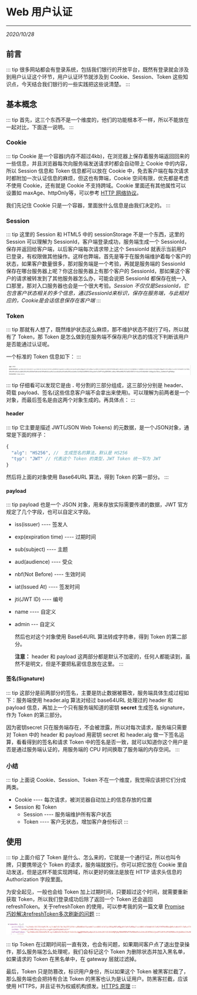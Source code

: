 # Web 用户认证
---
*2020/10/28*

## 前言

::: tip
  很多网站都会有登录系统，包括我们银行的开放平台，既然有登录就会涉及到用户认证这个环节，用户认证环节就涉及到 Cookie、Session、Token 这些知识点，今天结合我们银行的一些实践把这些说清楚。
:::

## 基本概念

::: tip
  首先，这三个东西不是一个维度的，他们的功能根本不一样，所以不能放在一起对比，下面逐一说明。
:::

### Cookie

::: tip
  Cookie 是一个容器(内存不超过4kb)，在浏览器上保存着服务端返回回来的一些信息，并且浏览器每次向服务端发送请求时都会自动带上 Cookie 中的内容，所以 Session 信息和 Token 信息都可以放在 Cookie 中，免去客户端在每次请求时都附加一次认证信息的麻烦，但这也有弊端，Cookie 空间有限，优先都是考虑不使用 Cookie，还有就是 Cookie 不支持跨域。Cookie 里面还有其他属性可以设置如 maxAge、httpOnly等，可以参考 [HTTP 网络协议](./http)。

  我们先记住 Cookie 只是一个容器，里面放什么信息是由我们决定的。
:::

### Session

::: tip
  这里的 Session 和 HTML5 中的  sessionStorage 不是一个东西，这里的 Session 可以理解为 SessionId，客户端登录成功，服务端生成一个 SessionId，保存并返回给客户端，以后客户端每次请求带上这个 SessionId 就表示当前用户已登录，有权限做其他操作。这样也弊端，首先是等于在服务端维护着每个客户的状态，如果客户数量很多，那对服务端是一个考验，再就是服务端的 SessionId 保存在哪台服务器上呢？你这台服务器上有那个客户的 SessionId，那如果这个客户的请求被转发到了其他服务器怎么办，可能会说把 SessionId 都保存在统一入口那里，那对入口服务器也会是一个很大考验。*Session 不仅仅是SessionId，它包含客户状态相关的多个信息，通过SessionId来标识，保存在服务端，与此相对应的，Cookie是会话信息保存在客户端*
:::

### Token

::: tip
  那就有人想了，既然维护状态这么麻烦，那不维护状态不就行了吗，所以就有了 Token，那 Token 是怎么做到在服务端不保存用户状态的情况下判断该用户是否能通过认证呢。

  一个标准的 Token 信息如下：
:::

  ![Token信息串](./assets/token1.jpg)

::: tip
  仔细看可以发现它是由 **.** 号分割的三部分组成，这三部分分别是 header、荷载 payload、签名(这些信息客户端不会拿出来使用)。可以理解为前两者是一个对象，而最后签名是由这两个对象生成的。再具体点：
:::

#### header

::: tip
  它主要是描述 JWT(JSON Web Tokens) 的元数据，是一个JSON对象，通常是下面的样子：
``` js
{
  "alg": "HS256", //  生成签名的算法，默认是 HS256
  "typ": "JWT" // 代表这个 Token 的类型，JWT Token 统一写为 JWT
}
```
  然后将上面的对象使用 Base64URL 算法，得到 Token 的第一部分。
:::

#### payload 

::: tip
  payload 也是一个 JSON 对象，用来存放实际需要传递的数据，JWT 官方规定了几个字段，也可以自定义字段。

* iss(issuer) ---- 签发人
* exp(expiration time) ---- 过期时间
* sub(subject) ---- 主题
* aud(audience) ---- 受众
* nbf(Not Before) ---- 生效时间
* iat(Issued At) ---- 签发时间
* jti(JWT ID) ---- 编号
* name ---- 自定义
* admin --- 自定义

  然后也对这个对象使用 Base64URL 算法转成字符串，得到 Token 的第二部分。

  **注意：** header 和 payload 这两部分都是默认不加密的，任何人都能读到，虽然不是明文，但是不要把私密信息放在这里。
:::

#### 签名(Signature)

::: tip
  这部分是前两部分的签名，主要是防止数据被篡改，服务端具体生成过程如下：服务端使用 header.alg 算法对经过 base64URL 处理过的 header 和 payload 信息，再加上一个只有服务端知道的密钥 **secret** 生成签名 signature，作为 Token 的第三部分。

  因为密钥secret 只在服务端存在，不会被泄露，所以对每次请求，服务端只需要对 Token 中的 header 和 payload 用密钥 secret 和 header.alg 做一下签名运算，看看得到的签名和请求 Token 中的签名是否一致，就可以知道你这个用户是否是通过服务端认证的，用服务端的 CPU 时间换取了服务端的内存空间。
:::

### 小结

::: tip
  上面说 Cookie、Session、Token 不在一个维度，我觉得应该把它们分成两类。
* Cookie ---- 每次请求，被浏览器自动加上的信息存放的位置
* Session 和 Token
  * Session ---- 服务端维护所有客户状态
  * Token ---- 客户无状态，增加客户身份标识
:::

## 使用

::: tip
  上面介绍了 Token 是什么、怎么来的，它就是一个通行证，所以也叫令牌，只要携带这个 Token 的请求，服务端就放行。你可以把它放在 Cookie 里自动发送，但是这样不能实现跨域，所以更好的做法是放在 HTTP 请求头信息的 Authorization 字段里面。

  为安全起见，一般也会给 Token 加上过期时间，只要超过这个时间，就需要重新获取 Token，所以我们登录成功后除了返回一个 Token 还会返回 refreshToken。关于refreshToken 的使用，可以参考我的另一篇文章 [Promise 巧妙解决refreshToken多次刷新的问题](https://mp.weixin.qq.com/s?__biz=MzIwNjc5ODA1Mw==&mid=2247484094&idx=1&sn=a39d5b16f674bc5b41a23ed322dee230&chksm=971d6f34a06ae6220e11378a41b2a22247551b47fca62d753559f926ffb8a0c3c2ca7effd629&token=181237259&lang=zh_CN#rd)
:::

  ![refreshToken](./assets/token2.jpg)

::: tip
  Token 在过期时间前一直有效，也会有问题，如果期间客户点了退出登录操作，那么服务端怎么处理呢，我们会标记这个 Token 为删除状态并加入黑名单，如果请求的 Token 在黑名单中，在 gateway 层就过滤掉。

  最后，Token 只是防篡改，标识用户身份，所以如果这个 Token 被黑客拦截了，那么服务端也会把持有合法 Token 的黑客也认为是认证用户。防黑客拦截，应该使用 HTTPS，并且证书为权威机构颁发。[HTTPS 原理](/frontend/https)
:::